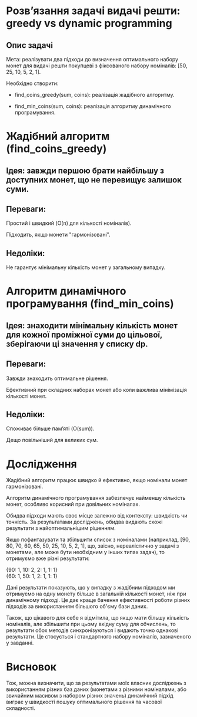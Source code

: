 # Розв’язання задачі видачі решти: greedy vs dynamic programming
## Опис задачі
Мета: реалізувати два підходи до визначення оптимального набору монет для видачі решти покупцеві з фіксованого набору номіналів: [50, 25, 10, 5, 2, 1].

Необхідно створити:

- find_coins_greedy(sum, coins): реалізація жадібного алгоритму.

- find_min_coins(sum, coins): реалізація алгоритму динамічного програмування.

# Жадібний алгоритм (find_coins_greedy)
## Ідея: завжди першою брати найбільшу з доступних монет, що не перевищує залишок суми.
## Переваги:

Простий і швидкий (O(n) для кількості номіналів).

Підходить, якщо монети "гармонізовані".

## Недоліки:

Не гарантує мінімальну кількість монет у загальному випадку.

# Алгоритм динамічного програмування (find_min_coins)
## Ідея: знаходити мінімальну кількість монет для кожної проміжної суми до цільової, зберігаючи ці значення у списку dp.

## Переваги:

Завжди знаходить оптимальне рішення.

Ефективний при складних наборах монет або коли важлива мінімізація кількості монет.

## Недоліки:

Споживає більше памʼяті (O(sum)).

Дещо повільніший для великих сум.


# Дослідження
Жадібний алгоритм працює швидко й ефективно, якщо номінали монет гармонізовані.

Алгоритм динамічного програмування забезпечує найменшу кількість монет, особливо корисний при довільних номіналах.

Обидва підходи мають своє місце залежно від контексту: швидкість чи точність. За результатами досліджень, обидва видають схожі результати з найоптимальнішим рішенням. 

Якщо пофантазувати та збільшити список з номіналами (наприклад, [90, 80, 70, 60, 65, 50, 25, 10, 5, 2, 1], що, звісно, нереалістично у задачі з монетами, але може бути необхідним у інших типах задач), то отримуємо вже різні результати:

{90: 1, 10: 2, 2: 1, 1: 1} \
{60: 1, 50: 1, 2: 1, 1: 1}

Дані результати показують, що у випадку з жадібним підходом ми отримуємо на одну монету більше в загальній кількості монет, ніж при динамічному підході. Це дає краще бачення ефективності роботи різних підходів за використанням більшого об'єму бази даних. 

Також, що цікавого для себе я відмітила, що якщо мати більшу кількість номіналів, але збільшити при цьому вхідну суму для обчислень, то результати обох методів синхронізуються і видають точно однакові результати. Це стосується і стандартного набору номіналів, зазначеного у завданні.

# Висновок
Тож, можна визначити, що за результатами моїх власних досліджень з використанням різних баз даних (монетами з різними номіналами, або звичайним масивом з набором різних значень) динамічний підхід виграє у швидкості пошуку оптимального рішення та часової складності.
